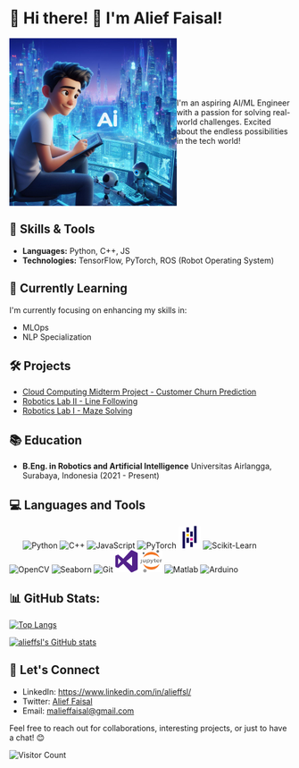 # 🚀 Hi there! 👋 I'm Alief Faisal!

<div style="display: flex; align-items: center;">
    <img align="right" alt="my" width="300" src="https://raw.githubusercontent.com/alieffsl/alieffsl/main/_13d19b0b-1d65-413b-8b09-c525cb57c420.jpg">
    <div>
        <p>I'm an aspiring AI/ML Engineer with a passion for solving real-world challenges. Excited about the endless possibilities in the tech world!</p>
    </div>
</div>

## 🔧 Skills & Tools

- **Languages:** Python, C++, JS
- **Technologies:** TensorFlow, PyTorch, ROS (Robot Operating System)

## 🌱 Currently Learning

 I'm currently focusing on enhancing my skills in:

- MLOps
- NLP Specialization

## 🛠️ Projects

- [Cloud Computing Midterm Project - Customer Churn Prediction](https://github.com/alieffsl/customer-churn-pred)
- [Robotics Lab II - Line Following](https://github.com/alieffsl/eksbot-2-linefollowing)
- [Robotics Lab I - Maze Solving](https://github.com/alieffsl/eksbot-1-mazesolving)

## 📚 Education

- **B.Eng. in Robotics and Artificial Intelligence**
  Universitas Airlangga, Surabaya, Indonesia (2021 - Present)

## 💻 Languages and Tools

<body>
<div class="DevIcons" style="display: inline; margin: 1.5rem">
    <img height="40" src="https://cdn.jsdelivr.net/gh/devicons/devicon/icons/python/python-original.svg" alt="Python" />
    <img height="40" src="https://cdn.jsdelivr.net/gh/devicons/devicon/icons/cplusplus/cplusplus-original.svg" alt="C++" />
    <img height="40" src="https://cdn.jsdelivr.net/gh/devicons/devicon/icons/javascript/javascript-original.svg" alt="JavaScript" />
    <!---- <img height="40" src="https://www.vectorlogo.zone/logos/tensorflow/tensorflow-icon.svg" alt="TensorFlow" /> --->
    <img height="40" src="https://www.vectorlogo.zone/logos/pytorch/pytorch-icon.svg" alt="PyTorch" />
    <img height="40" src="https://raw.githubusercontent.com/devicons/devicon/2ae2a900d2f041da66e950e4d48052658d850630/icons/pandas/pandas-original.svg" alt="Pandas" />
    <img height="40" src="https://upload.wikimedia.org/wikipedia/commons/0/05/Scikit_learn_logo_small.svg" alt="Scikit-Learn" />
    <img height="40" src="https://www.vectorlogo.zone/logos/opencv/opencv-icon.svg" alt="OpenCV" />
    <img height="40" src="https://seaborn.pydata.org/_images/logo-mark-lightbg.svg" alt="Seaborn" />
<!--     <img height="40" src="https://raw.githubusercontent.com/devicons/devicon/master/icons/mysql/mysql-original-wordmark.svg" alt="MySQL" /> -->
<!--     <img height="40" src="https://raw.githubusercontent.com/devicons/devicon/master/icons/postgresql/postgresql-original-wordmark.svg" alt="PostgreSQL" /> -->
    <img height="40" src="https://www.vectorlogo.zone/logos/git-scm/git-scm-icon.svg" alt="Git" />
    <img height="40" src="https://raw.githubusercontent.com/devicons/devicon/master/icons/visualstudio/visualstudio-plain.svg" alt="VS Code" />
    <img height="40" src="https://raw.githubusercontent.com/devicons/devicon/master/icons/jupyter/jupyter-original-wordmark.svg" alt="Jupyter Notebook" />
    <img height="40" src="https://upload.wikimedia.org/wikipedia/commons/2/21/Matlab_Logo.png" alt="Matlab" />
    <img height="40" src="https://cdn.worldvectorlogo.com/logos/arduino-1.svg" alt="Arduino" />
</div>
</body>

## 📊 GitHub Stats:

[![Top Langs](https://github-readme-stats.vercel.app/api/top-langs/?username=alieffsl&theme=gradient-purple)](https://github.com/alieffsl/github-readme-stats)

[![alieffsl's GitHub stats](https://github-readme-stats.vercel.app/api?username=alieffsl&show_icons=true&theme=gradient-purple)](https://github.com/alieffsl/github-readme-stats)

## 🤝 Let's Connect

- LinkedIn: https://www.linkedin.com/in/alieffsl/
- Twitter: [Alief Faisal](https://twitter.com/alieffsl)
- Email: malieffaisal@gmail.com
  
Feel free to reach out for collaborations, interesting projects, or just to have a chat! 😊

![Visitor Count](https://profile-counter.glitch.me/{yourusername}/count.svg)

